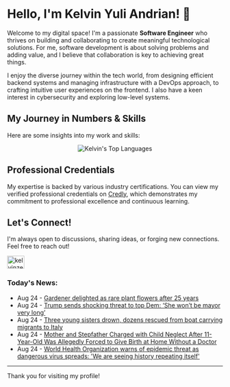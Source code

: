 # Hello, I'm Kelvin Yuli Andrian! 👋

Welcome to my digital space! I'm a passionate **Software Engineer** who thrives on building and collaborating to create meaningful technological solutions. For me, software development is about solving problems and adding value, and I believe that collaboration is key to achieving great things.

I enjoy the diverse journey within the tech world, from designing efficient backend systems and managing infrastructure with a DevOps approach, to crafting intuitive user experiences on the frontend. I also have a keen interest in cybersecurity and exploring low-level systems.

## My Journey in Numbers & Skills

Here are some insights into my work and skills:

<p align="center">
  <img src="https://github-readme-stats.vercel.app/api/top-langs/?username=kelvinzer0&layout=compact&theme=radical" alt="Kelvin's Top Languages" />
</p>

## Professional Credentials

My expertise is backed by various industry certifications. You can view my verified professional credentials on [Credly](https://www.credly.com/users/kelvin-yuli-andrian/badges), which demonstrates my commitment to professional excellence and continuous learning.

## Let's Connect!

I'm always open to discussions, sharing ideas, or forging new connections. Feel free to reach out!

<p align="left">
    <a href="https://linkedin.com/in/kelvinzero" target="blank"><img align="center" src="https://cdn.jsdelivr.net/npm/simple-icons@3.0.1/icons/linkedin.svg" alt="kelvinzero" height="30" width="40" /></a>
</p>

### Today's News:

<!-- feed start -->
- Aug 24 - [Gardener delighted as rare plant flowers after 25 years](https://www.yahoo.com/news/videos/gardener-delighted-rare-plant-flowers-123351619.html)
- Aug 24 - [Trump sends shocking threat to top Dem: ‘She won’t be mayor very long’](https://www.yahoo.com/news/articles/trump-sends-shocking-threat-top-100000771.html)
- Aug 24 - [Three young sisters drown, dozens rescued from boat carrying migrants to Italy](https://www.yahoo.com/news/articles/three-young-sisters-drown-dozens-095816868.html)
- Aug 24 - [Mother and Stepfather Charged with Child Neglect After 11-Year-Old Was Allegedly Forced to Give Birth at Home Without a Doctor](https://www.yahoo.com/news/articles/mother-stepfather-charged-child-neglect-035443151.html)
- Aug 24 - [World Health Organization warns of epidemic threat as dangerous virus spreads: 'We are seeing history repeating itself'](https://www.yahoo.com/news/articles/world-health-organization-warns-epidemic-030000069.html)
<!-- feed end -->

---

Thank you for visiting my profile!
